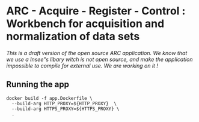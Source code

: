# ARC - Acquire - Register - Control : Workbench for acquisition and normalization of data sets

*This is a draft version of the open source ARC application. We know that we use a Insee"s libary witch is not open source, and make the application impossible to compile for external use. We are working on it !*

## Running the app

```
docker build -f app.Dockerfile \
  --build-arg HTTP_PROXY=${HTTP_PROXY}  \
  --build-arg HTTPS_PROXY=${HTTPS_PROXY} \
  .
```